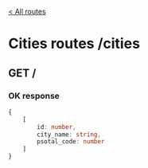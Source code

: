 [< All routes](README.md)

# Cities routes /cities

## GET /

### OK response

```ts
{
    [
        id: number,
        city_name: string,
        psotal_code: number
    ]
}
```
